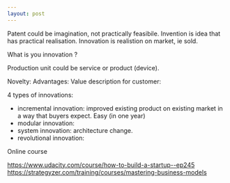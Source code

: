 ```yaml
---
layout: post
---
```


Patent could be imagination, not practically feasibile.
Invention is idea that has practical realisation.
Innovation is realistion on market, ie sold.

What is you innovation ?

Production unit could be service or product (device).

Novelty:
Advantages:
Value description for customer:

4 types of innovations:
* incremental innovation: improved existing product on existing market in a way
  that buyers expect. Easy (in one year)
* modular innovation: 
* system innovation: architecture change.
* revolutional innovation:


Online course

https://www.udacity.com/course/how-to-build-a-startup--ep245
https://strategyzer.com/training/courses/mastering-business-models
